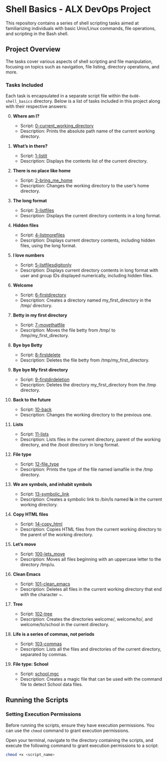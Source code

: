 # Shell Basics - ALX DevOps Project

This repository contains a series of shell scripting tasks aimed at familiarizing individuals with basic Unix/Linux commands, file operations, and scripting in the Bash shell.

## Project Overview

The tasks cover various aspects of shell scripting and file manipulation, focusing on topics such as navigation, file listing, directory operations, and more.

### Tasks Included

Each task is encapsulated in a separate script file within the `0x00-shell_basics` directory. Below is a list of tasks included in this project along with their respective answers:

0. **Where am I?**
   - Script: [0-current_working_directory](./0-current_working_directory)
   - Description: Prints the absolute path name of the current working directory.

1. **What’s in there?**
   - Script: [1-listit](./1-listit)
   - Description: Displays the contents list of the current directory.

2. **There is no place like home**
   - Script: [2-bring_me_home](./2-bring_me_home)
   - Description: Changes the working directory to the user’s home directory.

3. **The long format**
   - Script: [3-listfiles](./3-listfiles)
   - Description: Displays the current directory contents in a long format.

4. **Hidden files**
   - Script: [4-listmorefiles](./4-listmorefiles)
   - Description: Displays current directory contents, including hidden files, using the long format.

5. **I love numbers**
   - Script: [5-listfilesdigitonly](./5-listfilesdigitonly)
   - Description: Displays current directory contents in long format with user and group IDs displayed numerically, including hidden files.

6. **Welcome**
   - Script: [6-firstdirectory](./6-firstdirectory)
   - Description: Creates a directory named my_first_directory in the /tmp/ directory.

7. **Betty in my first directory**
   - Script: [7-movethatfile](./7-movethatfile)
   - Description: Moves the file betty from /tmp/ to /tmp/my_first_directory.

8. **Bye bye Betty**
   - Script: [8-firstdelete](./8-firstdelete)
   - Description: Deletes the file betty from /tmp/my_first_directory.

9. **Bye bye My first directory**
   - Script: [9-firstdirdeletion](./9-firstdirdeletion)
   - Description: Deletes the directory my_first_directory from the /tmp directory.

10. **Back to the future**
    - Script: [10-back](./10-back)
    - Description: Changes the working directory to the previous one.

11. **Lists**
    - Script: [11-lists](./11-lists)
    - Description: Lists files in the current directory, parent of the working directory, and the /boot directory in long format.

12. **File type**
    - Script: [12-file_type](./12-file_type)
    - Description: Prints the type of the file named iamafile in the /tmp directory.

13. **We are symbols, and inhabit symbols**
    - Script: [13-symbolic_link](./13-symbolic_link)
    - Description: Creates a symbolic link to /bin/ls named __ls__ in the current working directory.

14. **Copy HTML files**
    - Script: [14-copy_html](./14-copy_html)
    - Description: Copies HTML files from the current working directory to the parent of the working directory.

15. **Let’s move**
    - Script: [100-lets_move](./100-lets_move)
    - Description: Moves all files beginning with an uppercase letter to the directory /tmp/u.

16. **Clean Emacs**
    - Script: [101-clean_emacs](./101-clean_emacs)
    - Description: Deletes all files in the current working directory that end with the character ~.

17. **Tree**
    - Script: [102-tree](./102-tree)
    - Description: Creates the directories welcome/, welcome/to/, and welcome/to/school in the current directory.

18. **Life is a series of commas, not periods**
    - Script: [103-commas](./103-commas)
    - Description: Lists all the files and directories of the current directory, separated by commas.

19. **File type: School**
    - Script: [school.mgc](./school.mgc)
    - Description: Creates a magic file that can be used with the command file to detect School data files.

## Running the Scripts

### Setting Execution Permissions

Before running the scripts, ensure they have execution permissions. You can use the `chmod` command to grant execution permissions.

Open your terminal, navigate to the directory containing the scripts, and execute the following command to grant execution permissions to a script:

```bash
chmod +x <script_name>


